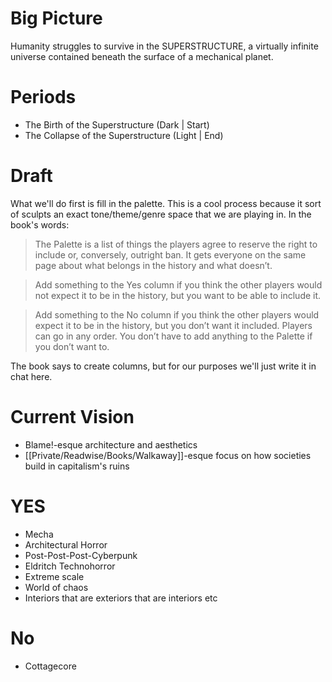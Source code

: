 # Big Picture
Humanity struggles to survive in the SUPERSTRUCTURE, a virtually infinite universe contained beneath the surface of a mechanical planet.

# Periods
* The Birth of the Superstructure (Dark | Start)
* The Collapse of the Superstructure (Light | End)

# Draft
What we'll do first is fill in the palette. This is a cool process because it sort of sculpts an exact tone/theme/genre space that we are playing in. In the book's words:

> The Palette is a list of things the players agree to reserve the right to include or, conversely, outright ban. It gets everyone on the same page about what belongs in the history and what doesn’t.

> Add something to the Yes column if you think the other players would not expect it to be in the history, but you want to be able to include it. 

> Add something to the No column if you think the other players would expect it to be in the history, but you don’t want it included. Players can go in any order. You don’t have to add anything to the Palette if you don’t want to.

The book says to create columns, but for our purposes we'll just write it in chat here.

# Current Vision
* Blame!-esque architecture and aesthetics
* [[Private/Readwise/Books/Walkaway]]-esque focus on how societies build in capitalism's ruins

# YES 
* Mecha
* Architectural Horror
* Post-Post-Post-Cyberpunk
* Eldritch Technohorror
* Extreme scale
* World of chaos
* Interiors that are exteriors that are interiors etc

# No 
* Cottagecore
